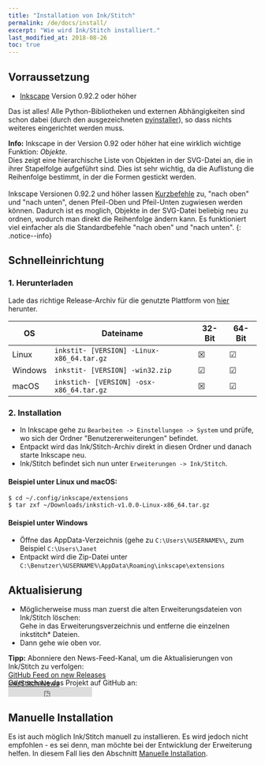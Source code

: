 ```yaml
---
title: "Installation von Ink/Stitch"
permalink: /de/docs/install/
excerpt: "Wie wird Ink/Stitch installiert."
last_modified_at: 2018-08-26
toc: true
---
```


## Vorraussetzung

* [Inkscape](https://inkscape.org/) Version 0.92.2 oder höher

Das ist alles! Alle Python-Bibliotheken und externen Abhängigkeiten sind schon dabei (durch den ausgezeichneten [pyinstaller](http://www.pyinstaller.org)), so dass nichts weiteres eingerichtet werden muss.

**Info:** Inkscape in der Version 0.92 oder höher hat eine wirklich wichtige Funktion: *Objekte*.<br>
Dies zeigt eine hierarchische Liste von Objekten in der SVG-Datei an, die in ihrer Stapelfolge aufgeführt sind. Dies ist sehr wichtig, da die Auflistung die Reihenfolge bestimmt, in der die Formen gestickt werden.<br><br>
Inkscape Versionen 0.92.2 und höher lassen [Kurzbefehle](/docs/customize/#shortcut-keys) zu, "nach oben" und "nach unten", denen Pfeil-Oben und Pfeil-Unten zugwiesen werden können. Dadurch ist es moglich, Objekte in der SVG-Datei beliebig neu zu ordnen, wodurch man direkt die Reihenfolge ändern kann. Es funktioniert viel einfacher als die Standardbefehle "nach oben" und "nach unten".
{: .notice--info}

## Schnelleinrichtung

### 1. Herunterladen
Lade das richtige Release-Archiv für die genutzte Plattform von [hier](https://github.com/inkstitch/inkstitch/releases/latest) herunter.

OS | Dateiname | 32-Bit | 64-Bit
--- | --- | --- | ---
Linux | `inkstit- [VERSION] -Linux-x86_64.tar.gz` | ☒ | ☑
Windows | `inkstit- [VERSION] -win32.zip` | ☑ | ☑
macOS | `inkstich- [VERSION] -osx-x86_64.tar.gz` | ☒ | ☑

### 2. Installation
 * In Inkscape gehe zu `Bearbeiten -> Einstellungen -> System` und prüfe, wo sich der Ordner "Benutzererweiterungen" befindet.
 * Entpackt wird das Ink/Stitch-Archiv direkt in diesen Ordner und danach starte Inkscape neu.
 * Ink/Stitch befindet sich nun unter `Erweiterungen -> Ink/Stitch`.

#### Beispiel unter Linux und macOS:

```
$ cd ~/.config/inkscape/extensions
$ tar zxf ~/Downloads/inkstich-v1.0.0-Linux-x86_64.tar.gz
```

#### Beispiel unter Windows

* Öffne das AppData-Verzeichnis (gehe zu `C:\Users\%USERNAME%\`, zum Beispiel `C:\Users\Janet`
* Entpackt wird die Zip-Datei unter `C:\Benutzer\%USERNAME%\AppData\Roaming\inkscape\extensions`

## Aktualisierung

 * Möglicherweise muss man zuerst die alten Erweiterungsdateien von Ink/Stitch löschen:<br>
   Gehe in das Erweiterungsverzeichnis und entferne die einzelnen inkstitch* Dateien.
 * Dann gehe wie oben vor.

**Tipp:** Abonniere den News-Feed-Kanal, um die Aktualisierungen von Ink/Stitch zu verfolgen:<br>
 <i class="fas fa-fw fa-rss-square" aria-hidden="true" style="color: #ffb400;"></i> [GitHub Feed on new Releases](https://github.com/inkstitch/inkstitch/releases.atom)<br>
 <i class="fas fa-fw fa-rss-square" aria-hidden="true" style="color: #ffb400;"></i> [Ink/Stitch News](/feed.xml)<br> 
{: .notice--info }

<p class="notice--info" style="margin-top: -3.5em !important;">Oder schaue das Projekt auf GitHub an:<br><iframe style="display: inline-block;" src="https://ghbtns.com/github-btn.html?user=lexelby&repo=inkstitch&type=watch&count=true&v=2" frameborder="0" scrolling="0" width="170px" height="20px"></iframe></p>

## Manuelle Installation

Es ist auch möglich Ink/Stitch manuell zu installieren. Es wird jedoch nicht empfohlen - es sei denn, man möchte bei der Entwicklung der Erweiterung helfen.
In diesem Fall lies den Abschnitt [Manuelle Installation](/developers/inkstich/manual-setup/).

